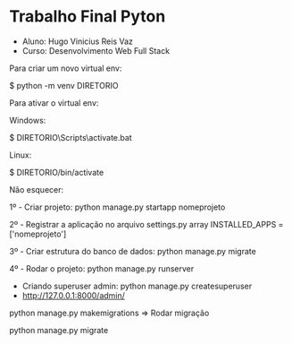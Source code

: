 # Trabalho Final Pyton

- Aluno: Hugo Vinicius Reis Vaz
- Curso: Desenvolvimento Web Full Stack

Para criar um novo virtual env:

$ python -m venv DIRETORIO

Para ativar o virtual env:

Windows:

$ DIRETORIO\Scripts\activate.bat

Linux:

$ DIRETORIO/bin/activate

Não esquecer:

1º - Criar projeto: python manage.py startapp nomeprojeto

2º - Registrar a aplicação no arquivo settings.py array INSTALLED_APPS = ['nomeprojeto']

3º - Criar estrutura do banco de dados: python manage.py migrate

4º - Rodar o projeto: python manage.py runserver


- Criando superuser admin: python manage.py createsuperuser
- http://127.0.0.1:8000/admin/


python manage.py makemigrations => Rodar migração

python manage.py migrate


